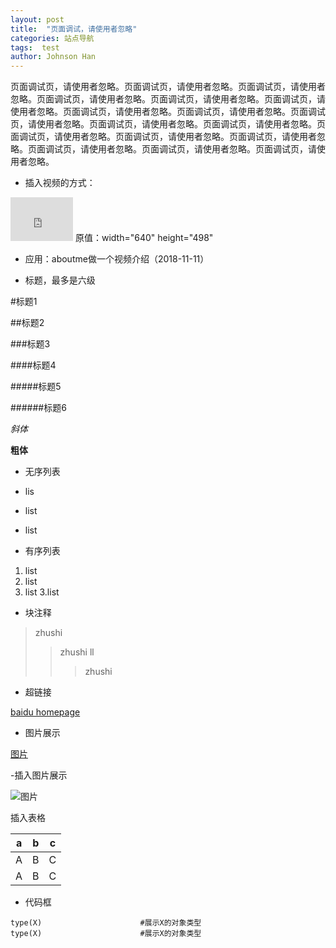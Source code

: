 ```yaml
---
layout: post
title:  "页面调试，请使用者忽略"
categories: 站点导航
tags:  test
author: Johnson Han
---
```


页面调试页，请使用者忽略。页面调试页，请使用者忽略。页面调试页，请使用者忽略。页面调试页，请使用者忽略。页面调试页，请使用者忽略。页面调试页，请使用者忽略。页面调试页，请使用者忽略。页面调试页，请使用者忽略。页面调试页，请使用者忽略。页面调试页，请使用者忽略。页面调试页，请使用者忽略。页面调试页，请使用者忽略。页面调试页，请使用者忽略。页面调试页，请使用者忽略。页面调试页，请使用者忽略。页面调试页，请使用者忽略。页面调试页，请使用者忽略。

- 插入视频的方式：

<iframe frameborder="0" width="100" height="70" src="https://v.qq.com/iframe/player.html?vid=r00104XVFyV&tiny=0&auto=0" allowfullscreen></iframe>
原值：width="640" height="498"


- 应用：aboutme做一个视频介绍（2018-11-11）

- 标题，最多是六级

#标题1

##标题2

###标题3

####标题4

#####标题5

######标题6

*斜体*

**粗体**

- 无序列表

- lis
- list
- list

- 有序列表

1. list
2. list
3. list
3.list

- 块注释

> zhushi
>> zhushi ll
>>> zhushi 

- 超链接

[baidu homepage](www.baidu.com)

- 图片展示

[图片](c:\github\JohnsonHan.github.io\_drafts\Demopic.png)

-插入图片展示

![图片](c:\github\JohnsonHan.github.io\_drafts\Demopic.png)

插入表格

|a|b|c|
|-|-|-|
|A|B|C|
|A|B|C|

- 代码框

```
type(X)                      #展示X的对象类型
type(X)                      #展示X的对象类型
```